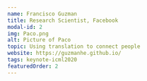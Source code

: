 ```yaml
---
name: Francisco Guzman
title: Research Scientist, Facebook
modal-id: 2
img: Paco.png
alt: Picture of Paco
topic: Using translation to connect people
website: https://guzmanhe.github.io/
tags: keynote-icml2020
featuredOrder: 2
---
```

